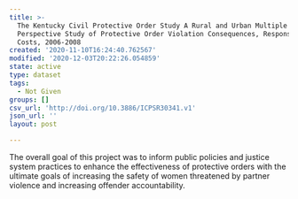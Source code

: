 ```yaml
---
title: >-
  The Kentucky Civil Protective Order Study A Rural and Urban Multiple
  Perspective Study of Protective Order Violation Consequences, Responses, and
  Costs, 2006-2008
created: '2020-11-10T16:24:40.762567'
modified: '2020-12-03T20:22:26.054859'
state: active
type: dataset
tags:
  - Not Given
groups: []
csv_url: 'http://doi.org/10.3886/ICPSR30341.v1'
json_url: ''
layout: post

---
```

The overall goal of this project was to inform public policies and justice system practices to enhance the effectiveness of protective orders with the ultimate goals of increasing the safety of women threatened by partner violence and increasing offender accountability.
